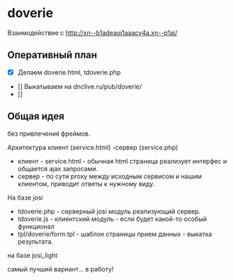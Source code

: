 doverie
=======

Взаимодействие с http://xn--b1adeaoi1aaacy4a.xn--p1ai/

Оперативный план
-----------------

- [x] Делаем  doverie.html, tdoverie.php
- [] Выкатываем на dnclive.ru/pub/doverie/
- []

Общая идея
----------

без привлечения фреймов.

Архитектура клиент (service.html) -сервер (service.php)

* клиент - service.html - обычная html страница реализует интерфес и общается ajax запросами. 
* сервер - по сути proxy между исходным сервисом и нашим клиентом, приводит ответы к нужному виду.


На  базе josi

* tdoverie.php - серверный josi модуль реализующий сервер.
* tdoverie.js - клиентский модуль - если будет какой-то особый функционал
* tpl/doverie/form.tpl - шаблон страницы прием данных - выкатка результата.


на базе josi_light

самый лучший вариант... в работу!



